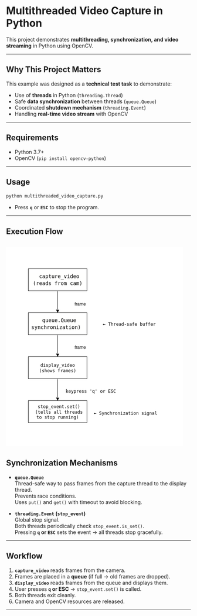 # Multithreaded Video Capture in Python

This project demonstrates **multithreading, synchronization, and video streaming** in Python using OpenCV.

---

## Why This Project Matters

This example was designed as a **technical test task** to demonstrate:
- Use of **threads** in Python (`threading.Thread`)
- Safe **data synchronization** between threads (`queue.Queue`)
- Coordinated **shutdown mechanism** (`threading.Event`)
- Handling **real-time video stream** with OpenCV
---

## Requirements

- Python 3.7+
- OpenCV (`pip install opencv-python`)

---

## Usage

```bash
python multithreaded_video_capture.py
```

- Press **`q`** or **`ESC`** to stop the program.

---

## Execution Flow
 ![Execution Flow](Docs/Execution_Flow_drawio.png)
---

## Synchronization Mechanisms

- **`queue.Queue`**  
  Thread-safe way to pass frames from the capture thread to the display thread.  
  Prevents race conditions.  
  Uses `put()` and `get()` with timeout to avoid blocking.  

- **`threading.Event` (`stop_event`)**  
  Global stop signal.  
  Both threads periodically check `stop_event.is_set()`.  
  Pressing **`q` or `ESC`** sets the event → all threads stop gracefully.  

---

## Workflow

1. **`capture_video`** reads frames from the camera.  
2. Frames are placed in a **queue** (if full → old frames are dropped).  
3. **`display_video`** reads frames from the queue and displays them.  
4. User presses **`q` or ESC** → `stop_event.set()` is called.  
5. Both threads exit cleanly.  
6. Camera and OpenCV resources are released.  

---
